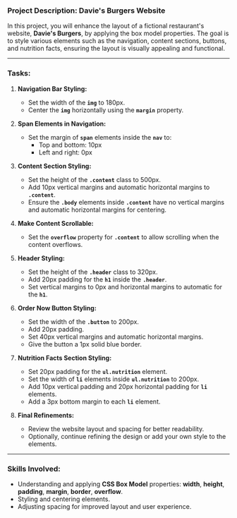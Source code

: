 ### **Project Description: Davie's Burgers Website**

In this project, you will enhance the layout of a fictional restaurant's website, **Davie's Burgers**, by applying the box model properties. The goal is to style various elements such as the navigation, content sections, buttons, and nutrition facts, ensuring the layout is visually appealing and functional.

---

### **Tasks:**

1. **Navigation Bar Styling:**
   - Set the width of the **`img`** to 180px.
   - Center the **`img`** horizontally using the **`margin`** property.

2. **Span Elements in Navigation:**
   - Set the margin of **`span`** elements inside the **`nav`** to:
     - Top and bottom: 10px
     - Left and right: 0px

3. **Content Section Styling:**
   - Set the height of the **`.content`** class to 500px.
   - Add 10px vertical margins and automatic horizontal margins to **`.content`**.
   - Ensure the **`.body`** elements inside **`.content`** have no vertical margins and automatic horizontal margins for centering.

4. **Make Content Scrollable:**
   - Set the **`overflow`** property for **`.content`** to allow scrolling when the content overflows.

5. **Header Styling:**
   - Set the height of the **`.header`** class to 320px.
   - Add 20px padding for the **`h1`** inside the **`.header`**.
   - Set vertical margins to 0px and horizontal margins to automatic for the **`h1`**.

6. **Order Now Button Styling:**
   - Set the width of the **`.button`** to 200px.
   - Add 20px padding.
   - Set 40px vertical margins and automatic horizontal margins.
   - Give the button a 1px solid blue border.

7. **Nutrition Facts Section Styling:**
   - Set 20px padding for the **`ul.nutrition`** element.
   - Set the width of **`li`** elements inside **`ul.nutrition`** to 200px.
   - Add 10px vertical padding and 20px horizontal padding for **`li`** elements.
   - Add a 3px bottom margin to each **`li`** element.

8. **Final Refinements:**
   - Review the website layout and spacing for better readability.
   - Optionally, continue refining the design or add your own style to the elements.

---

### **Skills Involved:**
- Understanding and applying **CSS Box Model** properties: **width**, **height**, **padding**, **margin**, **border**, **overflow**.
- Styling and centering elements.
- Adjusting spacing for improved layout and user experience.